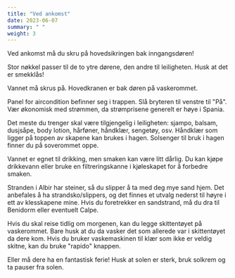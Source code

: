 ```yaml
---
title: "Ved ankomst"
date: 2023-06-07
summary: " "
weight: 3
---
```


Ved ankomst må du skru på hovedsikringen bak inngangsdøren!

Stor nøkkel passer til de to ytre dørene, den andre til leiligheten. Husk at det er smekklås!

Vannet må skrus på. Hovedkranen er bak døren på vaskerommet.

Panel for aircondition befinner seg i trappen. Slå bryteren til venstre til "På". Vær økonomisk med strømmen, da strømprisene generelt er høye i Spania.

Det meste du trenger skal være tilgjengelig i leiligheten: sjampo, balsam, dusjsåpe, body lotion, hårføner, håndklær, sengetøy, osv. Håndklær som ligger på toppen av skapene kan brukes i hagen. Solsenger til bruk i hagen finner du på soverommet oppe.

Vannet er egnet til drikking, men smaken kan være litt dårlig. Du kan kjøpe drikkevann eller bruke en filtreringskanne i kjøleskapet for å forbedre smaken.

Stranden i Albir har steiner, så du slipper å ta med deg mye sand hjem. Det anbefales å ha strandsko/slippers, og det finnes et utvalg nederst til høyre i ett av klesskapene mine. Hvis du foretrekker en sandstrand, må du dra til Benidorm eller eventuelt Calpe.

Hvis du skal reise tidlig om morgenen, kan du legge skittentøyet på vaskerommet. Bare husk at du da vasker det som allerede var i skittentøyet da dere kom. Hvis du bruker vaskemaskinen til klær som ikke er veldig skitne, kan du bruke "rapido" knappen.

Eller må dere ha en fantastisk ferie! Husk at solen er sterk, bruk solkrem og ta pauser fra solen.
